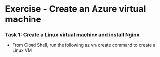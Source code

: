 # Exercise - Create an Azure virtual machine

### Task 1: Create a Linux virtual machine and install Nginx
- From Cloud Shell, run the following az vm create command to create a Linux VM:

